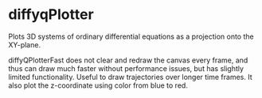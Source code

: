 # diffyqPlotter
Plots 3D systems of ordinary differential equations as a projection onto the XY-plane.

diffyQPlotterFast does not clear and redraw the canvas every frame, and thus can draw much faster without performance issues, but has slightly limited functionality. Useful to draw trajectories over longer time frames. It also plot the z-coordinate using color from blue to red.
